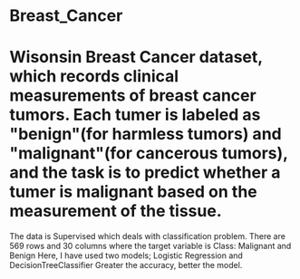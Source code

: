 # Breast_Cancer
# Wisonsin Breast Cancer dataset, which records clinical measurements of breast cancer tumors. Each tumer is labeled as "benign"(for harmless tumors) and "malignant"(for cancerous tumors), and the task is to predict whether a tumer is malignant based on the measurement of the tissue.
The data is Supervised which deals with classification problem.
There are 569 rows and 30 columns where the target variable is Class: Malignant and Benign
Here, I have used two models; Logistic Regression and DecisionTreeClassifier
Greater the accuracy, better the model.
